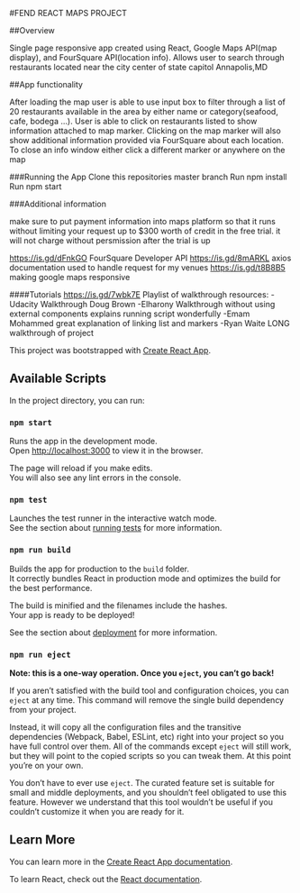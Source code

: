 #FEND REACT MAPS PROJECT

##Overview

Single page responsive app created using React, Google Maps API(map display), and FourSquare API(location info). Allows user to search through restaurants located near the city center of state capitol Annapolis,MD 

##App functionality

After loading the map user is able to use input box to filter through a list of 20 restaurants available in the area by either name or category(seafood, cafe, bodega ...). User is able to click on restaurants listed to show information attached to map marker. Clicking on the map marker will also show additional information provided via FourSquare about each location. To close an info window either click a different marker or anywhere on the map

###Running the App
Clone this repositories master branch
Run npm install
Run npm start

###Additional information

make sure to put payment information into maps platform so that it runs without limiting your request up to $300 worth of credit in the free trial. it will not charge without persmission after the trial is up

https://is.gd/dFnkGO FourSquare Developer API
https://is.gd/8mARKL axios documentation used to handle request for my venues
https://is.gd/t8B8B5 making google maps responsive

####Tutorials
https://is.gd/7wbk7E Playlist of walkthrough resources:
-Udacity Walkthrough Doug Brown
-Elharony Walkthrough without using external components explains running script wonderfully
-Emam Mohammed great explanation of linking list and markers
-Ryan Waite LONG walkthrough of project


This project was bootstrapped with [Create React App](https://github.com/facebook/create-react-app).


## Available Scripts

In the project directory, you can run:

### `npm start`

Runs the app in the development mode.<br>
Open [http://localhost:3000](http://localhost:3000) to view it in the browser.

The page will reload if you make edits.<br>
You will also see any lint errors in the console.

### `npm test`

Launches the test runner in the interactive watch mode.<br>
See the section about [running tests](https://facebook.github.io/create-react-app/docs/running-tests) for more information.

### `npm run build`

Builds the app for production to the `build` folder.<br>
It correctly bundles React in production mode and optimizes the build for the best performance.

The build is minified and the filenames include the hashes.<br>
Your app is ready to be deployed!

See the section about [deployment](https://facebook.github.io/create-react-app/docs/deployment) for more information.

### `npm run eject`

**Note: this is a one-way operation. Once you `eject`, you can’t go back!**

If you aren’t satisfied with the build tool and configuration choices, you can `eject` at any time. This command will remove the single build dependency from your project.

Instead, it will copy all the configuration files and the transitive dependencies (Webpack, Babel, ESLint, etc) right into your project so you have full control over them. All of the commands except `eject` will still work, but they will point to the copied scripts so you can tweak them. At this point you’re on your own.

You don’t have to ever use `eject`. The curated feature set is suitable for small and middle deployments, and you shouldn’t feel obligated to use this feature. However we understand that this tool wouldn’t be useful if you couldn’t customize it when you are ready for it.

## Learn More

You can learn more in the [Create React App documentation](https://facebook.github.io/create-react-app/docs/getting-started).

To learn React, check out the [React documentation](https://reactjs.org/).
